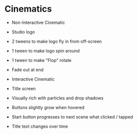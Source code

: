 # Cinematics

- Non-Interactive Cinematic
- Studio logo
- 2 tweens to make logo fly in from off-screen
- 1 tween to make logo spin around
- 1 tween to make "Flop" rotate
- Fade out at end

- Interactive Cinematic
- Title screen
- Visually rich with particles and drop shadows
- Buttons slightly grow when hovered
- Start button progresses to next scene what clicked / tapped
- Title text changes over time
